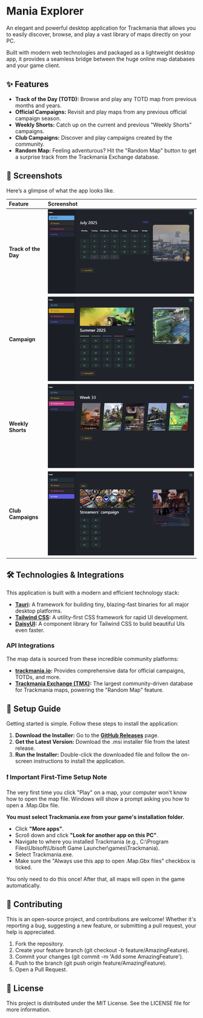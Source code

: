# **Mania Explorer**

An elegant and powerful desktop application for Trackmania that allows you to easily discover, browse, and play a vast library of maps directly on your PC.

Built with modern web technologies and packaged as a lightweight desktop app, it provides a seamless bridge between the huge online map databases and your game client.

## **✨ Features**

* **Track of the Day (TOTD):** Browse and play any TOTD map from previous months and years.  
* **Official Campaigns:** Revisit and play maps from any previous official campaign season.  
* **Weekly Shorts:** Catch up on the current and previous "Weekly Shorts" campaigns.  
* **Club Campaigns:** Discover and play campaigns created by the community.
* **Random Map:** Feeling adventurous? Hit the "Random Map" button to get a surprise track from the Trackmania Exchange database.

## **📸 Screenshots**

Here’s a glimpse of what the app looks like.

| Feature | Screenshot |
| :---- | :---- |
| **Track of the Day** | ![Screenshot of TOTD Page](assets/screenshot_1.jpg) |
| **Campaign** | ![Screenshot of Seasons Page](assets/screenshot_2.jpg) |
| **Weekly Shorts** | ![Screenshot of Weekly Shorts Page](assets/screenshot_3.jpg) |
| **Club Campaigns** | ![Screenshot of Club Page](assets/screenshot_4.jpg) |


## **🛠️ Technologies & Integrations**

This application is built with a modern and efficient technology stack:

* [**Tauri**](https://tauri.app/)**:** A framework for building tiny, blazing-fast binaries for all major desktop platforms.  
* [**Tailwind CSS**](https://tailwindcss.com/)**:** A utility-first CSS framework for rapid UI development.  
* [**DaisyUI**](https://daisyui.com/)**:** A component library for Tailwind CSS to build beautiful UIs even faster.

### **API Integrations**

The map data is sourced from these incredible community platforms:

* [**trackmania.io**](https://trackmania.io/)**:** Provides comprehensive data for official campaigns, TOTDs, and more.  
* [**Trackmania Exchange (TMX)**](https://trackmania.exchange/)**:** The largest community-driven database for Trackmania maps, powering the "Random Map" feature.


## **🚀 Setup Guide**

Getting started is simple. Follow these steps to install the application:

1. **Download the Installer:** Go to the [**GitHub Releases**](https://www.google.com/search?q=https://github.com/your-username/your-repo-name/releases) page.  
2. **Get the Latest Version:** Download the .msi installer file from the latest release.  
3. **Run the Installer:** Double-click the downloaded file and follow the on-screen instructions to install the application.

### **❗ Important First-Time Setup Note**

The very first time you click "Play" on a map, your computer won't know how to open the map file. Windows will show a prompt asking you how to open a .Map.Gbx file.

**You must select Trackmania.exe from your game's installation folder.**

* Click **"More apps"**.  
* Scroll down and click **"Look for another app on this PC"**.  
* Navigate to where you installed Trackmania (e.g., C:\\Program Files\\Ubisoft\\Ubisoft Game Launcher\\games\\Trackmania).  
* Select Trackmania.exe.  
* Make sure the "Always use this app to open .Map.Gbx files" checkbox is ticked.

You only need to do this once\! After that, all maps will open in the game automatically.

## **🤝 Contributing**

This is an open-source project, and contributions are welcome\! Whether it's reporting a bug, suggesting a new feature, or submitting a pull request, your help is appreciated.

1. Fork the repository.  
2. Create your feature branch (git checkout \-b feature/AmazingFeature).  
3. Commit your changes (git commit \-m 'Add some AmazingFeature').  
4. Push to the branch (git push origin feature/AmazingFeature).  
5. Open a Pull Request.

## **📄 License**

This project is distributed under the MIT License. See the LICENSE file for more information.